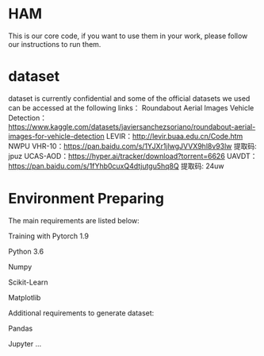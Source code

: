 # HAM
This is our core code, if you want to use them in your work, please follow our instructions to run them.
# dataset
dataset is currently confidential and some of the official datasets we used can be accessed at the following links：
Roundabout Aerial Images Vehicle Detection：https://www.kaggle.com/datasets/javiersanchezsoriano/roundabout-aerial-images-for-vehicle-detection
LEVIR：http://levir.buaa.edu.cn/Code.htm
NWPU VHR-10：https://pan.baidu.com/s/1YJXr1jlwgJVVX9hl8v93lw 提取码: jpuz
UCAS-AOD：https://hyper.ai/tracker/download?torrent=6626
UAVDT：https://pan.baidu.com/s/1fYhb0cuxQ4dtjutgu5hq8Q 提取码: 24uw
# Environment Preparing
The main requirements are listed below:

Training with Pytorch 1.9

Python 3.6

Numpy

Scikit-Learn

Matplotlib

Additional requirements to generate dataset:

Pandas

Jupyter
...
